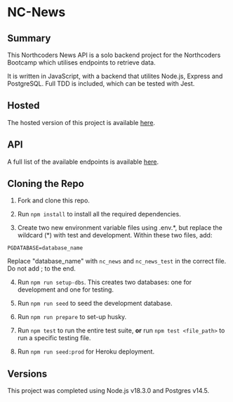 # NC-News

## Summary

This Northcoders News API is a solo backend project for the Northcoders Bootcamp which utilises endpoints to retrieve data.

It is written in JavaScript, with a backend that utilites Node.js, Express and PostgreSQL. Full TDD is included, which can be tested with Jest.

## Hosted

The hosted version of this project is available [here](https://nc-news-leanne.herokuapp.com/api).

## API

A full list of the available endpoints is available [here](https://nc-news-leanne.herokuapp.com/api).

## Cloning the Repo

1. Fork and clone this repo.

2. Run `npm install` to install all the required dependencies.

3. Create two new environment variable files using .env.\*, but replace the wildcard (\*) with test and development. Within these two files, add:

```
PGDATABASE=database_name
```

Replace "database_name" with `nc_news` and `nc_news_test` in the correct file.
Do not add ; to the end.

4. Run `npm run setup-dbs`. This creates two databases: one for development and one for testing.

5. Run `npm run seed` to seed the development database.

6. Run `npm run prepare` to set-up husky.

7. Run `npm test` to run the entire test suite, **or** run `npm test <file_path>` to run a specific testing file.

8. Run `npm run seed:prod` for Heroku deployment.

## Versions

This project was completed using Node.js v18.3.0 and Postgres v14.5.
